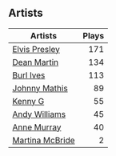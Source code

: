 ## Artists
Artists | Plays 
----- | -----: 
[Elvis Presley](/artists/elvis-presley-1014) | 171
[Dean Martin](/artists/dean-martin-6555) | 134
[Burl Ives](/artists/burl-ives-1117) | 113
[Johnny Mathis](/artists/johnny-mathis-14581) | 89
[Kenny G](/artists/kenny-g-7789) | 55
[Andy Williams](/artists/andy-williams-16425) | 45
[Anne Murray](/artists/anne-murray-28649) | 40
[Martina McBride](/artists/martina-mcbride-35319) | 2

